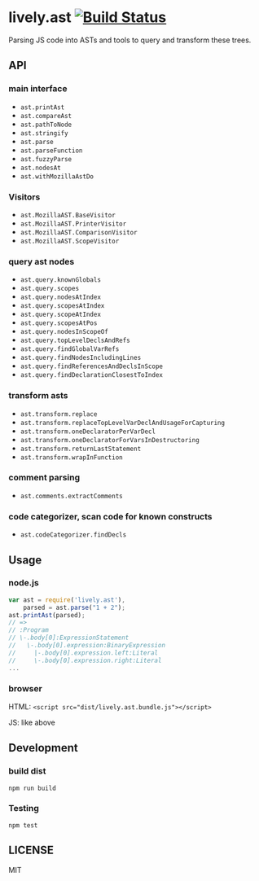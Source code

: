 # lively.ast [![Build Status](https://travis-ci.org/LivelyKernel/lively.ast.svg)](https://travis-ci.org/LivelyKernel/lively.ast)

Parsing JS code into ASTs and tools to query and transform these trees.

## API

### main interface

- `ast.printAst`
- `ast.compareAst`
- `ast.pathToNode`
- `ast.stringify`
- `ast.parse`
- `ast.parseFunction`
- `ast.fuzzyParse`
- `ast.nodesAt`
- `ast.withMozillaAstDo`

### Visitors

- `ast.MozillaAST.BaseVisitor`
- `ast.MozillaAST.PrinterVisitor`
- `ast.MozillaAST.ComparisonVisitor`
- `ast.MozillaAST.ScopeVisitor`

### query ast nodes

- `ast.query.knownGlobals`
- `ast.query.scopes`
- `ast.query.nodesAtIndex`
- `ast.query.scopesAtIndex`
- `ast.query.scopeAtIndex`
- `ast.query.scopesAtPos`
- `ast.query.nodesInScopeOf`
- `ast.query.topLevelDeclsAndRefs`
- `ast.query.findGlobalVarRefs`
- `ast.query.findNodesIncludingLines`
- `ast.query.findReferencesAndDeclsInScope`
- `ast.query.findDeclarationClosestToIndex`

### transform asts

- `ast.transform.replace`
- `ast.transform.replaceTopLevelVarDeclAndUsageForCapturing`
- `ast.transform.oneDeclaratorPerVarDecl`
- `ast.transform.oneDeclaratorForVarsInDestructoring`
- `ast.transform.returnLastStatement`
- `ast.transform.wrapInFunction`

### comment parsing

- `ast.comments.extractComments`

### code categorizer, scan code for known constructs

- `ast.codeCategorizer.findDecls`

<!---=-=-=-=-=-=-=-=-=-=-=-=-=-=-=-=-=-=-=-=-=-=-=-=-=-=-=--->

## Usage

### node.js

```js
var ast = require('lively.ast'),
    parsed = ast.parse("1 + 2");
ast.printAst(parsed);
// =>
// :Program
// \-.body[0]:ExpressionStatement
//   \-.body[0].expression:BinaryExpression
//     |-.body[0].expression.left:Literal
//     \-.body[0].expression.right:Literal
...
```

### browser

HTML: `<script src="dist/lively.ast.bundle.js"></script>`

JS: like above

<!---=-=-=-=-=-=-=-=-=-=-=-=-=-=-=-=-=-=-=-=-=-=-=-=-=-=-=--->

## Development

### build dist

`npm run build`

### Testing

`npm test`

<!---=-=-=-=-=-=-=-=-=-=-=-=-=-=-=-=-=-=-=-=-=-=-=-=-=-=-=--->

## LICENSE

MIT
